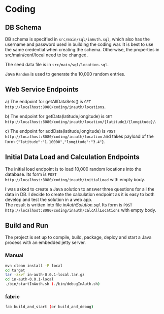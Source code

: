 Coding
======

DB Schema
---------

DB schema is specified in `src/main/sql/inAuth.sql`, which also has the username and password used in building the
coding war.  It is best to use the same credential when creating the schema.  Otherwise, the properties in 
src/main/conf/local need to be changed.

The seed data file is in `src/main/sql/location.sql`.

Java `Random` is used to generate the 10,000 random entries.

Web Service Endpoints
---------------------

a) The endpoint for getAllDataSets() is `GET http://localhost:8080/coding/inauth/locations`.

b) The endpoint for getData(latitude,longitude) is `GET http://localhost:8080/coding/inauth/location/{latitude}/{longitude}/`.  

c) The endpoint for addData(latitude,longitude) is `POST http://localhost:8080/coding/inauth/location` and takes payload of the form `{"latitude":"1.10000","longitude":"3.4"}`.

Initial Data Load and Calculation Endpoints
-------------------------------------------

The initial load endpoint is to load 10,000 random locations into the database.  Its form is `POST http://localhost:8080/coding/inauth/initialLoad` with empty body.  

I was asked to create a Java solution to answer three questions for all the data in DB.  I decide to create the calculation endpoint as
it is easy to both develop and test the solution in a web app.   
The result is written into file *inAuthSolution.sql*.  Its form is `POST http://localhost:8080/coding/inauth/calcAllLocations` with empty body.

Build and Run
-------------

The project is set up to compile, build, package, deploy and start a Java process with an embedded jetty server.

### Manual

```bash
mvn clean install -P local
cd target
tar -zxvf in-auth-0.0.1-local.tar.gz 
cd in-auth-0.0.1-local
./bin/startInAuth.sh (./bin/debugInAuth.sh) 
```

### fabric
```bash
fab build_and_start (or build_and_debug)
```


